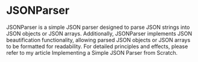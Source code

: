 # JSONParser
JSONParser is a simple JSON parser designed to parse JSON strings into JSON objects or JSON arrays. Additionally, JSONParser implements JSON beautification functionality, allowing parsed JSON objects or JSON arrays to be formatted for readability. For detailed principles and effects, please refer to my article Implementing a Simple JSON Parser from Scratch.





